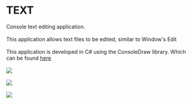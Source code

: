 # TEXT
Console text editing application. <br/>
<br/>
This application allows text files to be edited, similar to Window's Edit <br/>
<br/>
This application is developed in C# using the ConsoleDraw library. Which can be found <a href="https://github.com/Haydend/ConsoleDraw">here</a><br/>
<br/>
<img src="http://i.imgur.com/mGBEADK.png"/> <br/>
<br/>
<img src="http://i.imgur.com/pju8BAU.png"> <br/>
<br/>
<img src="http://i.imgur.com/7f0xQ2T.png"> 

